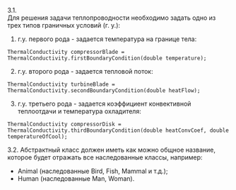 3.1.  
Для решения задачи теплопроводности необходимо задать одно из трех типов граничных условий (г. у.):  
1) г.у. первого рода - задается температура на границе тела:
```
ThermalConductivity compressorBlade = ThermalConductivity.firstBoundaryCondition(double temperature);
```
2) г.у. второго рода - задается тепловой поток:
```
ThermalConductivity turbineBlade = ThermalConductivity.secondBoundaryCondition(double heatFlow);
```
3) г.у. третьего рода - задается коэффициент конвективной теплоотдачи и температура охладителя:
```
ThermalConductivity compressorDisk = ThermalConductivity.thirdBoundaryCondition(double heatConvCoef, double temperatureOfCool);
```
3.2.
Абстрактный класс должен иметь как можно общное название, которое будет отражать все наследованные классы, например:
- Animal (наследованные Bird, Fish, Mammal и т.д.);
- Human (наследованные Man, Woman).
